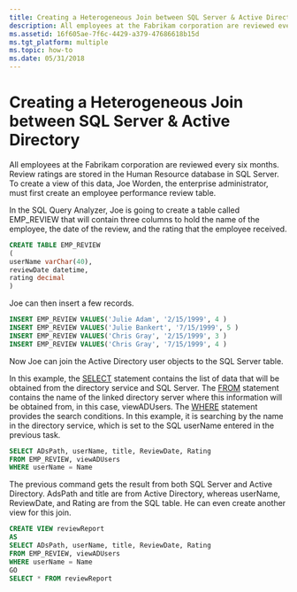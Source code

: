 ```yaml
---
title: Creating a Heterogeneous Join between SQL Server & Active Directory
description: All employees at the Fabrikam corporation are reviewed every six months.
ms.assetid: 16f605ae-7f6c-4429-a379-47686618b15d
ms.tgt_platform: multiple
ms.topic: how-to
ms.date: 05/31/2018
---
```


# Creating a Heterogeneous Join between SQL Server & Active Directory

All employees at the Fabrikam corporation are reviewed every six months. Review ratings are stored in the Human Resource database in SQL Server. To create a view of this data, Joe Worden, the enterprise administrator, must first create an employee performance review table.

In the SQL Query Analyzer, Joe is going to create a table called EMP\_REVIEW that will contain three columns to hold the name of the employee, the date of the review, and the rating that the employee received.


```sql
CREATE TABLE EMP_REVIEW
(
userName varChar(40),
reviewDate datetime,
rating decimal 
)
```



Joe can then insert a few records.


```sql
INSERT EMP_REVIEW VALUES('Julie Adam', '2/15/1999', 4 )
INSERT EMP_REVIEW VALUES('Julie Bankert', '7/15/1999', 5 )
INSERT EMP_REVIEW VALUES('Chris Gray', '2/15/1999', 3 )
INSERT EMP_REVIEW VALUES('Chris Gray', '7/15/1999', 4 )
```



Now Joe can join the Active Directory user objects to the SQL Server table.

In this example, the [SELECT](https://msdn.microsoft.com/library/Aa259187.aspx) statement contains the list of data that will be obtained from the directory service and SQL Server. The [FROM](https://msdn.microsoft.com/library/Aa258869.aspx) statement contains the name of the linked directory server where this information will be obtained from, in this case, viewADUsers. The [WHERE](https://msdn.microsoft.com/library/Aa260674.aspx) statement provides the search conditions. In this example, it is searching by the name in the directory service, which is set to the SQL userName entered in the previous task.


```sql
SELECT ADsPath, userName, title, ReviewDate, Rating 
FROM EMP_REVIEW, viewADUsers
WHERE userName = Name
```



The previous command gets the result from both SQL Server and Active Directory. AdsPath and title are from Active Directory, whereas userName, ReviewDate, and Rating are from the SQL table. He can even create another view for this join.


```sql
CREATE VIEW reviewReport
AS
SELECT ADsPath, userName, title, ReviewDate, Rating 
FROM EMP_REVIEW, viewADUsers
WHERE userName = Name
GO
SELECT * FROM reviewReport
```



 

 




